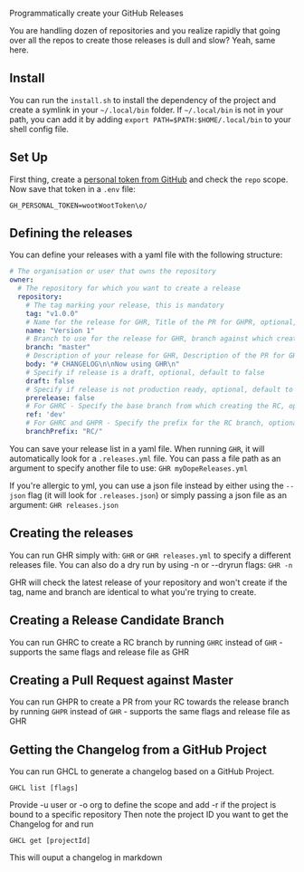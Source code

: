 Programmatically create your GitHub Releases

You are handling dozen of repositories and you realize rapidly that going over all the repos to create those releases is dull and slow?
Yeah, same here.

## Install

You can run the `install.sh` to install the dependency of the project and create a symlink in your `~/.local/bin` folder.
If `~/.local/bin` is not in your path, you can add it by adding `export PATH=$PATH:$HOME/.local/bin` to your shell config file.

## Set Up

First thing, create a [personal token from GitHub](https://github.com/settings/tokens/new) and check the `repo` scope.
Now save that token in a `.env` file:
```
GH_PERSONAL_TOKEN=wootWootToken\o/
```

## Defining the releases

You can define your releases with a yaml file with the following structure:
```yml
# The organisation or user that owns the repository
owner:
  # The repository for which you want to create a release
  repository:
    # The tag marking your release, this is mandatory
    tag: "v1.0.0"
    # Name for the release for GHR, Title of the PR for GHPR, optional, default to tag value
    name: "Version 1"
    # Branch to use for the release for GHR, branch against which create the PR for GHPR, optional, default to master
    branch: "master"
    # Description of your release for GHR, Description of the PR for GHPR, optional, default to empty string
    body: "# CHANGELOG\n\nNow using GHR\n"
    # Specify if release is a draft, optional, default to false
    draft: false
    # Specify if release is not production ready, optional, default to false
    prerelease: false
    # For GHRC - Specify the base branch from which creating the RC, optional, default to 'develop'
    ref: 'dev'
    # For GHRC and GHPR - Specify the prefix for the RC branch, optional, default to 'rc/'
    branchPrefix: "RC/"
```

You can save your release list in a yaml file.
When running `GHR`, it will automatically look for a `.releases.yml` file. You can pass a file path as an argument to specify another file to use: `GHR myDopeReleases.yml`

If you're allergic to yml, you can use a json file instead by either using the `--json` flag (it will look for `.releases.json`) or simply passing a json file as an argument: `GHR releases.json`

## Creating the releases

You can run GHR simply with: `GHR` or `GHR releases.yml` to specify a different releases file.
You can also do a dry run by using -n or --dryrun flags: `GHR -n`

GHR will check the latest release of your repository and won't create if the tag, name and branch are identical to what you're trying to create.

## Creating a Release Candidate Branch

You can run GHRC to create a RC branch by running `GHRC` instead of `GHR` - supports the same flags and release file as GHR

## Creating a Pull Request against Master

You can run GHPR to create a PR from your RC towards the release branch by running `GHPR` instead of `GHR` - supports the same flags and release file as GHR

## Getting the Changelog from a GitHub Project

You can run GHCL to generate a changelog based on a GitHub Project.
```
GHCL list [flags]
```
Provide -u user or -o org to define the scope and add -r if the project is bound to a specific repository
Then note the project ID you want to get the Changelog for and run
```
GHCL get [projectId]
```
This will ouput a changelog in markdown
